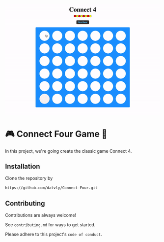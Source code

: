 ![App](https://github.com/datvly/Connect-Four/blob/main/connectfour.gif)


# 🎮 Connect Four Game 🧩


In this project, we're going create the classic game Connect 4.


## Installation

Clone the repository by
```bash
https://github.com/datvly/Connect-Four.git
```
    
## Contributing

Contributions are always welcome!

See `contributing.md` for ways to get started.

Please adhere to this project's `code of conduct`.

